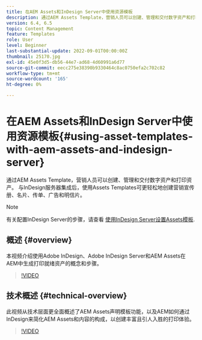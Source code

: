 ```yaml
---
title: 在AEM Assets和InDesign Server中使用资源模板
description: 通过AEM Assets Template，营销人员可以创建、管理和交付数字资产和打印资产。 与InDesign服务器集成后，使用Assets Templates可更轻松地创建营销宣传册、名片、传单、广告和明信片。
version: 6.4, 6.5
topic: Content Management
feature: Templates
role: User
level: Beginner
last-substantial-update: 2022-09-01T00:00:00Z
thumbnail: 25170.jpg
exl-id: 45e0f3d5-db56-44e7-ad68-4d60991a6d77
source-git-commit: eecc275e38390b9330464c8ac0750efa2c702c82
workflow-type: tm+mt
source-wordcount: '165'
ht-degree: 0%

---
```


# 在AEM Assets和InDesign Server中使用资源模板{#using-asset-templates-with-aem-assets-and-indesign-server}

通过AEM Assets Template，营销人员可以创建、管理和交付数字资产和打印资产。 与InDesign服务器集成后，使用Assets Templates可更轻松地创建营销宣传册、名片、传单、广告和明信片。

>[!NOTE]
>
>有关配置InDesign Server的步骤，请查看 [使用InDesign Server设置Assets模板](asset-templates-technical-video-setup.md).

## 概述 {#overview}

本视频介绍使用Adobe InDesign、Adobe InDesign Server和AEM Assets在AEM中生成打印就绪资产的概念和步骤。

>[!VIDEO](https://video.tv.adobe.com/v/25170?quality=12&learn=on)

## 技术概述 {#technical-overview}

此视频从技术层面更全面概述了AEM Assets声明模板功能，以及AEM如何通过InDesign来简化AEM Assets和内容的构成，以创建丰富且引人入胜的打印体验。

>[!VIDEO](https://video.tv.adobe.com/v/17071?quality=12&learn=on)
